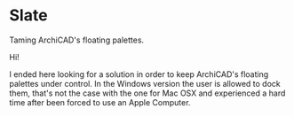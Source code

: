 # Slate
Taming ArchiCAD's floating  palettes.

Hi!

I ended here looking for a solution in order to keep ArchiCAD's floating palettes under control.  In the Windows version the user is allowed to dock them, that's not the case with the one for Mac OSX and experienced a hard time after been forced to use an Apple Computer.
